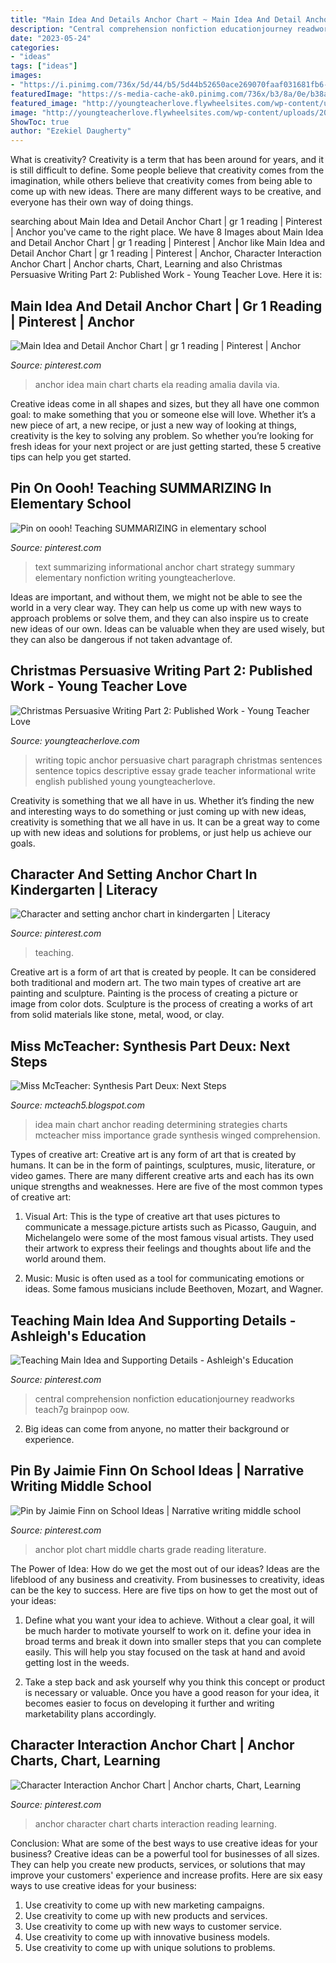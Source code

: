 ```yaml
---
title: "Main Idea And Details Anchor Chart ~ Main Idea And Detail Anchor Chart"
description: "Central comprehension nonfiction educationjourney readworks teach7g brainpop oow"
date: "2023-05-24"
categories:
- "ideas"
tags: ["ideas"]
images:
- "https://i.pinimg.com/736x/5d/44/b5/5d44b52650ace269070faaf031681fb6--anchor-chart-anchors.jpg"
featuredImage: "https://s-media-cache-ak0.pinimg.com/736x/b3/8a/0e/b38a0ef401758e513107af07f1676800.jpg"
featured_image: "http://youngteacherlove.flywheelsites.com/wp-content/uploads/2012/12/25.jpg"
image: "http://youngteacherlove.flywheelsites.com/wp-content/uploads/2012/12/25.jpg"
ShowToc: true
author: "Ezekiel Daugherty"
---
```



What is creativity?
Creativity is a term that has been around for years, and it is still difficult to define. Some people believe that creativity comes from the imagination, while others believe that creativity comes from being able to come up with new ideas. There are many different ways to be creative, and everyone has their own way of doing things.

	

		
searching about Main Idea and Detail Anchor Chart | gr 1 reading | Pinterest | Anchor you've came to the right place. We have 8 Images about Main Idea and Detail Anchor Chart | gr 1 reading | Pinterest | Anchor like Main Idea and Detail Anchor Chart | gr 1 reading | Pinterest | Anchor, Character Interaction Anchor Chart | Anchor charts, Chart, Learning and also Christmas Persuasive Writing Part 2: Published Work - Young Teacher Love. Here it is:
		
    
## Main Idea And Detail Anchor Chart | Gr 1 Reading | Pinterest | Anchor

<img loading=lazy src="https://s-media-cache-ak0.pinimg.com/736x/b3/8a/0e/b38a0ef401758e513107af07f1676800.jpg" onerror="this.onerror=null;this.src='https://tse1.mm.bing.net/th?id=OIP.B8Oj1kqkgZ1PcaCPvQoHiwHaJ3&amp;pid=15.1';" alt="Main Idea and Detail Anchor Chart | gr 1 reading | Pinterest | Anchor">

_Source: pinterest.com_

>anchor idea main chart charts ela reading amalia davila via. 

	

Creative ideas come in all shapes and sizes, but they all have one common goal: to make something that you or someone else will love. Whether it’s a new piece of art, a new recipe, or just a new way of looking at things, creativity is the key to solving any problem. So whether you’re looking for fresh ideas for your next project or are just getting started, these 5 creative tips can help you get started.

    
## Pin On Oooh! Teaching SUMMARIZING In Elementary School

<img loading=lazy src="https://i.pinimg.com/736x/04/24/99/04249927d5eb0e933394eebaca8f6013.jpg" onerror="this.onerror=null;this.src='https://tse1.mm.bing.net/th?id=OIP.5vdhJMVEIc53NXQUCrDXvgHaHt&amp;pid=15.1';" alt="Pin on oooh! Teaching SUMMARIZING in elementary school">

_Source: pinterest.com_

>text summarizing informational anchor chart strategy summary elementary nonfiction writing youngteacherlove. 

	

Ideas are important, and without them, we might not be able to see the world in a very clear way. They can help us come up with new ways to approach problems or solve them, and they can also inspire us to create new ideas of our own. Ideas can be valuable when they are used wisely, but they can also be dangerous if not taken advantage of.

    
## Christmas Persuasive Writing Part 2: Published Work - Young Teacher Love

<img loading=lazy src="http://youngteacherlove.flywheelsites.com/wp-content/uploads/2012/12/25.jpg" onerror="this.onerror=null;this.src='https://tse2.mm.bing.net/th?id=OIP.VunQDwYzoulNJtZum-2uUgAAAA&amp;pid=15.1';" alt="Christmas Persuasive Writing Part 2: Published Work - Young Teacher Love">

_Source: youngteacherlove.com_

>writing topic anchor persuasive chart paragraph christmas sentences sentence topics descriptive essay grade teacher informational write english published young youngteacherlove. 

	

Creativity is something that we all have in us. Whether it’s finding the new and interesting ways to do something or just coming up with new ideas, creativity is something that we all have in us. It can be a great way to come up with new ideas and solutions for problems, or just help us achieve our goals.

    
## Character And Setting Anchor Chart In Kindergarten | Literacy

<img loading=lazy src="https://s-media-cache-ak0.pinimg.com/736x/b3/17/f7/b317f7c6822d9a1336c450dc193592be.jpg" onerror="this.onerror=null;this.src='https://tse3.mm.bing.net/th?id=OIP.DYtRLux3VUdanMGs4AgTRwHaJ3&amp;pid=15.1';" alt="Character and setting anchor chart in kindergarten | Literacy">

_Source: pinterest.com_

>teaching. 

	

Creative art is a form of art that is created by people. It can be considered both traditional and modern art. The two main types of creative art are painting and sculpture. Painting is the process of creating a picture or image from color dots. Sculpture is the process of creating a works of art from solid materials like stone, metal, wood, or clay.

    
## Miss McTeacher: Synthesis Part Deux: Next Steps

<img loading=lazy src="https://2.bp.blogspot.com/-CDqx8m5bHgE/US1a396YFuI/AAAAAAAAAW8/LC2y4d-2lUU/s1600/IMG_1781.jpg" onerror="this.onerror=null;this.src='https://tse2.mm.bing.net/th?id=OIP.eHb6sme4FEHSyrhsz3HO4gHaJ6&amp;pid=15.1';" alt="Miss McTeacher: Synthesis Part Deux: Next Steps">

_Source: mcteach5.blogspot.com_

>idea main chart anchor reading determining strategies charts mcteacher miss importance grade synthesis winged comprehension. 

	

Types of creative art:
Creative art is any form of art that is created by humans. It can be in the form of paintings, sculptures, music, literature, or video games. There are many different creative arts and each has its own unique strengths and weaknesses. Here are five of the most common types of creative art:
1. Visual Art: This is the type of creative art that uses pictures to communicate a message.picture artists such as Picasso, Gauguin, and Michelangelo were some of the most famous visual artists. They used their artwork to express their feelings and thoughts about life and the world around them.

2. Music: Music is often used as a tool for communicating emotions or ideas. Some famous musicians include Beethoven, Mozart, and Wagner.

    
## Teaching Main Idea And Supporting Details - Ashleigh&#039;s Education

<img loading=lazy src="https://i.pinimg.com/736x/63/06/40/630640369bec408274f92642b6c3ca72.jpg" onerror="this.onerror=null;this.src='https://tse1.mm.bing.net/th?id=OIP.HUq_2sJ4ks9Q1lYVYcWFJQHaJ6&amp;pid=15.1';" alt="Teaching Main Idea and Supporting Details - Ashleigh&#039;s Education">

_Source: pinterest.com_

>central comprehension nonfiction educationjourney readworks teach7g brainpop oow. 

	

2. Big ideas can come from anyone, no matter their background or experience.

    
## Pin By Jaimie Finn On School Ideas | Narrative Writing Middle School

<img loading=lazy src="https://i.pinimg.com/originals/5c/28/d7/5c28d7b807cc343a4e666a08fe93212d.jpg" onerror="this.onerror=null;this.src='https://tse4.mm.bing.net/th?id=OIP.QbHufze7qLYBNgawpA14fgHaJ4&amp;pid=15.1';" alt="Pin by Jaimie Finn on School Ideas | Narrative writing middle school">

_Source: pinterest.com_

>anchor plot chart middle charts grade reading literature. 

	

The Power of Idea: How do we get the most out of our ideas?
Ideas are the lifeblood of any business and creativity. From businesses to creativity, ideas can be the key to success. Here are five tips on how to get the most out of your ideas:
1. Define what you want your idea to achieve. Without a clear goal, it will be much harder to motivate yourself to work on it. define your idea in broad terms and break it down into smaller steps that you can complete easily. This will help you stay focused on the task at hand and avoid getting lost in the weeds.

2. Take a step back and ask yourself why you think this concept or product is necessary or valuable. Once you have a good reason for your idea, it becomes easier to focus on developing it further and writing marketability plans accordingly.

    
## Character Interaction Anchor Chart | Anchor Charts, Chart, Learning

<img loading=lazy src="https://i.pinimg.com/736x/5d/44/b5/5d44b52650ace269070faaf031681fb6--anchor-chart-anchors.jpg" onerror="this.onerror=null;this.src='https://tse4.mm.bing.net/th?id=OIP.UlJFNUmwbGuFLVr_C4KzbwHaJ3&amp;pid=15.1';" alt="Character Interaction Anchor Chart | Anchor charts, Chart, Learning">

_Source: pinterest.com_

>anchor character chart charts interaction reading learning. 

	

Conclusion: What are some of the best ways to use creative ideas for your business?
Creative ideas can be a powerful tool for businesses of all sizes. They can help you create new products, services, or solutions that may improve your customers' experience and increase profits. Here are six easy ways to use creative ideas for your business: 
1. Use creativity to come up with new marketing campaigns.
2. Use creativity to come up with new products and services.
3. Use creativity to come up with new ways to customer service.
4. Use creativity to come up with innovative business models.
5. Use creativity to come up with unique solutions to problems.

